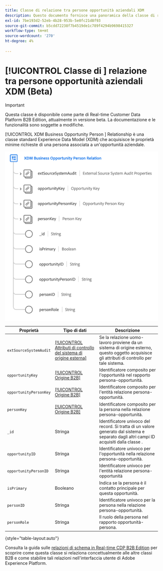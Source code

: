 ```yaml
---
title: Classe di relazione tra persone opportunità aziendali XDM
description: Questo documento fornisce una panoramica della classe di relazione tra le persone opportunità commerciali XDM in Experience Data Model (XDM).
exl-id: 7be193d2-52eb-4b28-953b-5e0fc21d8f93
source-git-commit: b5cdd72238f7b4519de1c789f4294b9698415327
workflow-type: tm+mt
source-wordcount: '270'
ht-degree: 4%

---
```


# [!UICONTROL Classe di ] relazione tra persone opportunità aziendali XDM (Beta)

>[!IMPORTANT]
>
>Questa classe è disponibile come parte di Real-time Customer Data Platform B2B Edition, attualmente in versione beta. La documentazione e le funzionalità sono soggette a modifiche.

[!UICONTROL XDM Business Opportunity Person ] Relationship è una classe standard Experience Data Model (XDM) che acquisisce le proprietà minime richieste di una persona associata a un&#39;opportunità aziendale.

![](../../images/classes/b2b/business-opportunity-person-relation.png)

| Proprietà | Tipo di dati | Descrizione |
| --- | --- | --- |
| `extSourceSystemAudit` | [[!UICONTROL Attributi di controllo del sistema di origine esterna]](../../data-types/external-source-system-audit-attributes.md) | Se la relazione uomo-lavoro proviene da un sistema di origine esterno, questo oggetto acquisisce gli attributi di controllo per tale sistema. |
| `opportunityKey` | [[!UICONTROL Origine B2B]](../../data-types/b2b-source.md) | Identificatore composito per l&#39;opportunità nel rapporto persona-opportunità. |
| `opportunityPersonKey` | [[!UICONTROL Origine B2B]](../../data-types/b2b-source.md) | Identificatore composito per l&#39;entità relazione persona-opportunità. |
| `personKey` | [[!UICONTROL Origine B2B]](../../data-types/b2b-source.md) | Identificatore composito per la persona nella relazione persona-opportunità. |
| `_id` | Stringa | Identificatore univoco del record. Si tratta di un valore generato dal sistema e separato dagli altri campi ID acquisiti dalla classe . |
| `opportunityID` | Stringa | Identificatore univoco per l&#39;opportunità nella relazione persona-opportunità. |
| `opportunityPersonID` | Stringa | Identificatore univoco per l&#39;entità relazione persona-opportunità |
| `isPrimary` | Booleano | Indica se la persona è il contatto principale per questa opportunità. |
| `personID` | Stringa | Identificatore univoco per la persona nella relazione persona-opportunità. |
| `personRole` | Stringa | Il ruolo della persona nel rapporto opportunità-persona. |

{style=&quot;table-layout:auto&quot;}

Consulta la guida sulle [relazioni di schema in Real-time CDP B2B Edition](../../tutorials/relationship-b2b.md) per scoprire come questa classe si relaziona concettualmente alle altre classi B2B e come stabilire tali relazioni nell&#39;interfaccia utente di Adobe Experience Platform.
